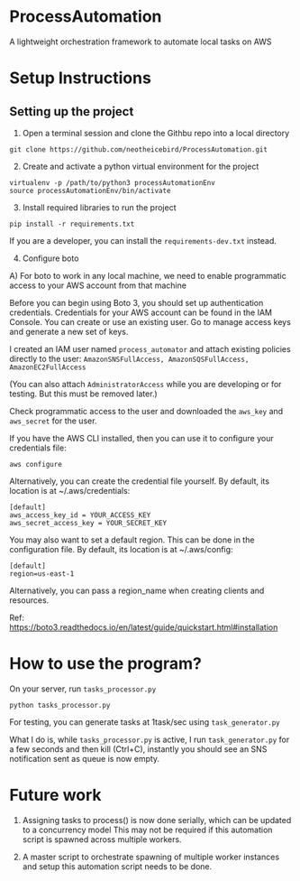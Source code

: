# ProcessAutomation
A lightweight orchestration framework to automate local tasks on AWS

# Setup Instructions

## Setting up the project

1. Open a terminal session and clone the Githbu repo into a local directory

```
git clone https://github.com/neotheicebird/ProcessAutomation.git
```

2. Create and activate a python virtual environment for the project

```
virtualenv -p /path/to/python3 processAutomationEnv
source processAutomationEnv/bin/activate
```

3. Install required libraries to run the project

```
pip install -r requirements.txt
```

If you are a developer, you can install the `requirements-dev.txt` instead.

4. Configure boto

A) For boto to work in any local machine, we need to enable programmatic access to your AWS account from that machine

Before you can begin using Boto 3, you should set up authentication credentials. Credentials for your AWS account can be found in the IAM Console. You can create or use an existing user. Go to manage access keys and generate a new set of keys.

I created an IAM user named `process_automator` and attach existing policies directly to the user: `AmazonSNSFullAccess, AmazonSQSFullAccess, AmazonEC2FullAccess` 

(You can also attach `AdministratorAccess` while you are developing or for testing. But this must be removed later.)

Check programmatic access to the user and downloaded the `aws_key` and `aws_secret` for the user.

If you have the AWS CLI installed, then you can use it to configure your credentials file:

`aws configure`

Alternatively, you can create the credential file yourself. By default, its location is at ~/.aws/credentials:

```
[default]
aws_access_key_id = YOUR_ACCESS_KEY
aws_secret_access_key = YOUR_SECRET_KEY
```
You may also want to set a default region. This can be done in the configuration file. By default, its location is at ~/.aws/config:

```
[default]
region=us-east-1
```
Alternatively, you can pass a region_name when creating clients and resources.

Ref: https://boto3.readthedocs.io/en/latest/guide/quickstart.html#installation

# How to use the program?

On your server, run `tasks_processor.py`

```
python tasks_processor.py
```

For testing, you can generate tasks at 1task/sec using `task_generator.py`

What I do is, while `tasks_processor.py` is active, I run `task_generator.py` for a 
few seconds and then kill (Ctrl+C), instantly you should see an SNS notification sent as queue is now empty.

# Future work

1. Assigning tasks to process() is now done serially, which can be updated to a concurrency model
This may not be required if this automation script is spawned across multiple workers.

2. A master script to orchestrate spawning of multiple worker instances and setup this automation script needs to be done.





